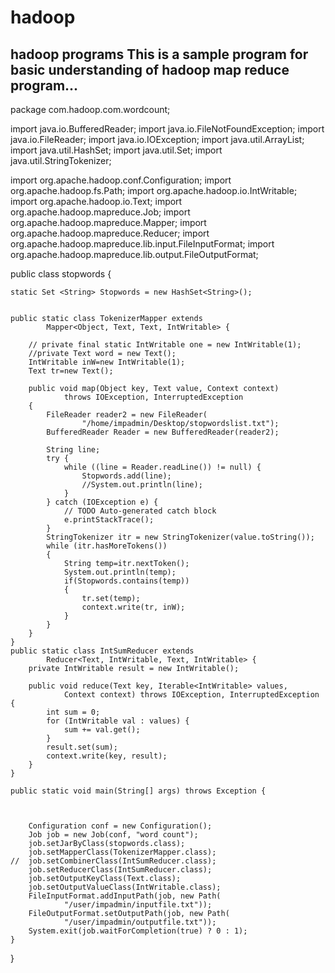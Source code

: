 # hadoop
hadoop programs
This is a sample program for basic understanding of hadoop map reduce program...
------------------------------------------------------------------------------------
package com.hadoop.com.wordcount;

import java.io.BufferedReader;
import java.io.FileNotFoundException;
import java.io.FileReader;
import java.io.IOException;
import java.util.ArrayList;
import java.util.HashSet;
import java.util.Set;
import java.util.StringTokenizer;

import org.apache.hadoop.conf.Configuration;
import org.apache.hadoop.fs.Path;
import org.apache.hadoop.io.IntWritable;
import org.apache.hadoop.io.Text;
import org.apache.hadoop.mapreduce.Job;
import org.apache.hadoop.mapreduce.Mapper;
import org.apache.hadoop.mapreduce.Reducer;
import org.apache.hadoop.mapreduce.lib.input.FileInputFormat;
import org.apache.hadoop.mapreduce.lib.output.FileOutputFormat;


public class stopwords {

	static Set <String> Stopwords = new HashSet<String>();


	public static class TokenizerMapper extends
			Mapper<Object, Text, Text, IntWritable> {

		// private final static IntWritable one = new IntWritable(1);
		//private Text word = new Text();
		IntWritable inW=new IntWritable(1);
		Text tr=new Text();
		
		public void map(Object key, Text value, Context context)
				throws IOException, InterruptedException 
		{
			FileReader reader2 = new FileReader(
					"/home/impadmin/Desktop/stopwordslist.txt");
			BufferedReader Reader = new BufferedReader(reader2);
			
			String line;
			try {
				while ((line = Reader.readLine()) != null) {
					Stopwords.add(line);
					//System.out.println(line);
				}
			} catch (IOException e) {
				// TODO Auto-generated catch block
				e.printStackTrace();
			}
			StringTokenizer itr = new StringTokenizer(value.toString());
			while (itr.hasMoreTokens()) 
			{
				String temp=itr.nextToken();
				System.out.println(temp);
				if(Stopwords.contains(temp))
				{	
					tr.set(temp);
					context.write(tr, inW);
				}
			}
		}
	}
	public static class IntSumReducer extends
			Reducer<Text, IntWritable, Text, IntWritable> {
		private IntWritable result = new IntWritable();

		public void reduce(Text key, Iterable<IntWritable> values,
				Context context) throws IOException, InterruptedException {
			int sum = 0;
			for (IntWritable val : values) {
				sum += val.get();
			}
			result.set(sum);
			context.write(key, result);
		}
	}

	public static void main(String[] args) throws Exception {

		

		Configuration conf = new Configuration();
		Job job = new Job(conf, "word count");
		job.setJarByClass(stopwords.class);
		job.setMapperClass(TokenizerMapper.class);
	//	job.setCombinerClass(IntSumReducer.class);
		job.setReducerClass(IntSumReducer.class);
		job.setOutputKeyClass(Text.class);
		job.setOutputValueClass(IntWritable.class);
		FileInputFormat.addInputPath(job, new Path(
				"/user/impadmin/inputfile.txt"));
		FileOutputFormat.setOutputPath(job, new Path(
				"/user/impadmin/outputfile.txt"));
		System.exit(job.waitForCompletion(true) ? 0 : 1);
	}
	
}
